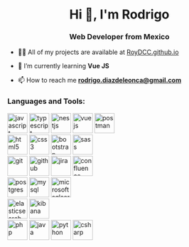 <h1 align="center">Hi 👋, I'm Rodrigo</h1>
<h3 align="center">Web Developer from Mexico</h3>

- 👨‍💻 All of my projects are available at [RoyDCC.github.io](RoyDCC.github.io)

- 🌱 I’m currently learning **Vue JS**

- 📫 How to reach me **rodrigo.diazdeleonca@gmail.com**

<h3 align="left">Languages and Tools:</h3>
<p align="left">
    <img src="https://cdn.jsdelivr.net/gh/devicons/devicon@latest/icons/javascript/javascript-original.svg" alt="javascript" width="45" height="45"/>
    <img src="https://cdn.jsdelivr.net/gh/devicons/devicon@latest/icons/typescript/typescript-original.svg" alt="typescript" width="45" height="45"/>
    <img src="https://cdn.jsdelivr.net/gh/devicons/devicon@latest/icons/nestjs/nestjs-original.svg" alt="nestjs"  width="45" height="45"/>
    <img src="https://cdn.jsdelivr.net/gh/devicons/devicon@latest/icons/vuejs/vuejs-original.svg" alt="vuejs"  width="45" height="45"/>
    <img src="https://cdn.jsdelivr.net/gh/devicons/devicon@latest/icons/postman/postman-original.svg" alt="postman"  width="45" height="45"/><br>
    <img src="https://cdn.jsdelivr.net/gh/devicons/devicon@latest/icons/html5/html5-original.svg" alt="html5" width="45" height="45"/>
    <img src="https://cdn.jsdelivr.net/gh/devicons/devicon@latest/icons/css3/css3-original.svg" alt="css3" width="45" height="45"/>
    <img src="https://cdn.jsdelivr.net/gh/devicons/devicon@latest/icons/bootstrap/bootstrap-original.svg" alt="bootstrap" width="45" height="45"/>
    <img src="https://cdn.jsdelivr.net/gh/devicons/devicon@latest/icons/sass/sass-original.svg" alt="sass" width="45" height="45"/><br>
    <img src="https://cdn.jsdelivr.net/gh/devicons/devicon@latest/icons/git/git-original.svg" alt="git" width="45" height="45"/>
    <img src="https://cdn.jsdelivr.net/gh/devicons/devicon@latest/icons/github/github-original.svg" alt="github" width="45" height="45"/>
    <img src="https://cdn.jsdelivr.net/gh/devicons/devicon@latest/icons/jira/jira-original.svg" alt="jira" width="45" height="45"/>
    <img src="https://cdn.jsdelivr.net/gh/devicons/devicon@latest/icons/confluence/confluence-original.svg" alt="confluence" width="45" height="45"/><br>
    <img src="https://cdn.jsdelivr.net/gh/devicons/devicon@latest/icons/postgresql/postgresql-original.svg" alt="postgres" width="45" height="45"/>
    <img src="https://cdn.jsdelivr.net/gh/devicons/devicon@latest/icons/mysql/mysql-original-wordmark.svg" alt="mysql" width="45" height="45"/>
    <img src="https://cdn.jsdelivr.net/gh/devicons/devicon@latest/icons/microsoftsqlserver/microsoftsqlserver-original-wordmark.svg" alt="microsoftsqlserver" width="45" height="45"/><br>
    <img src="https://cdn.jsdelivr.net/gh/devicons/devicon@latest/icons/elasticsearch/elasticsearch-original.svg" alt="elasticsearch" width="45" height="45"/>
    <img src="https://cdn.jsdelivr.net/gh/devicons/devicon@latest/icons/kibana/kibana-original.svg" alt="kibana" width="45" height="45"/><br>
    <img src="https://cdn.jsdelivr.net/gh/devicons/devicon@latest/icons/php/php-original.svg" alt="php" width="45" height="45"/>
    <img src="https://cdn.jsdelivr.net/gh/devicons/devicon@latest/icons/java/java-original-wordmark.svg" alt="java" width="45" height="45"/>
    <img src="https://cdn.jsdelivr.net/gh/devicons/devicon@latest/icons/python/python-original.svg" alt="python" width="45" height="45"/>
    <img src="https://cdn.jsdelivr.net/gh/devicons/devicon@latest/icons/csharp/csharp-original.svg" alt="csharp" width="45" height="45"/>
</p>
